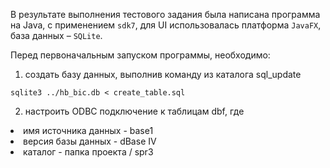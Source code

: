 В результате выполнения тестового задания была написана программа на Java, с применением `sdk7`, для UI использовалась платформа `JavaFX`, база данных – `SQLite`.

Перед первоначальным запуском программы, необходимо:
1.	создать базу данных, выполнив команду из каталога sql_update
```
sqlite3 ../hb_bic.db < create_table.sql
```
2. настроить ODBC подключение к таблицам dbf, где
<li> имя источника данных - base1
<li> версия базы данных - dBase IV
<li> каталог - папка проекта / spr3
